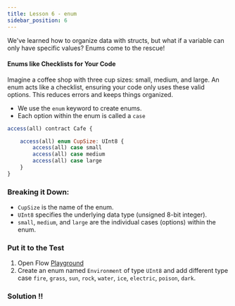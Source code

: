 ```yaml
---
title: Lesson 6 - enum
sidebar_position: 6
---
```


We've learned how to organize data with structs, but what if a variable can only have specific values? Enums come to the rescue!

#### Enums like Checklists for Your Code

Imagine a coffee shop with three cup sizes: small, medium, and large. An enum acts like a checklist, ensuring your code only uses these valid options. This reduces errors and keeps things organized.

- We use the `enum` keyword to create enums.
- Each option within the enum is called a `case`

```jsx
access(all) contract Cafe {

    access(all) enum CupSize: UInt8 {
        access(all) case small
        access(all) case medium
        access(all) case large
    }
}
```

### Breaking it Down:

- `CupSize` is the name of the enum.
- `UInt8` specifies the underlying data type (unsigned 8-bit integer).
- `small`, `medium`, and `large` are the individual cases (options) within the enum.

### Put it to the Test

1. Open Flow [Playground](https://play.flow.com/)
2. Create an enum named `Environment` of type `UInt8` and add different type case `fire`, `grass`, `sun`, `rock`, `water`, `ice`, `electric`, `poison`, `dark`.

### Solution !!

